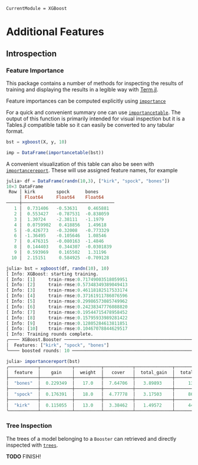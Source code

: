 ```@meta
CurrentModule = XGBoost
```

# Additional Features


## Introspection

### Feature Importance
This package contains a number of methods for inspecting the results of training and displaying the
results in a legible way with [Term.jl](https://github.com/FedeClaudi/Term.jl).

Feature importances can be computed explicitly using [`importance`](@ref)

For a quick and convenient summary one can use [`importancetable`](@ref).  The output of this
function is primarily intended for visual inspection but it is a Tables.jl compatible table so it
can easily be converted to any tabular format.
```julia
bst = xgboost(X, y, 10)

imp = DataFrame(importancetable(bst))
```

A convenient visualization of this table can also be seen with [`importancereport`](@ref).  These
will use assigned feature names, for example
```julia
julia> df = DataFrame(randn(10,3), ["kirk", "spock", "bones"])
10×3 DataFrame
 Row │ kirk        spock      bones
     │ Float64     Float64    Float64
─────┼───────────────────────────────────
   1 │  0.731406   -0.53631    0.465881
   2 │  0.553427   -0.787531  -0.838059
   3 │  1.30724    -2.38111   -1.1979
   4 │  0.0759902   0.418856   1.49618
   5 │ -0.426773   -0.32008   -0.773329
   6 │ -1.36495    -0.105646   1.08546
   7 │  0.476315   -0.080163  -1.4846
   8 │  0.144403    0.344307  -0.0301839
   9 │  0.593969    0.165502   1.31196
  10 │  2.15151     0.584925  -0.709128

julia> bst = xgboost(df, randn(10), 10)
[ Info: XGBoost: starting training.
[ Info: [1]     train-rmse:0.71749003518059951
[ Info: [2]     train-rmse:0.57348349389049413
[ Info: [3]     train-rmse:0.46118182517533174
[ Info: [4]     train-rmse:0.37161911786076596
[ Info: [5]     train-rmse:0.29986573085749962
[ Info: [6]     train-rmse:0.24238347776088820
[ Info: [7]     train-rmse:0.19544715478958452
[ Info: [8]     train-rmse:0.15795933989281422
[ Info: [9]     train-rmse:0.12805284613811851
[ Info: [10]    train-rmse:0.10467078844629517
[ Info: Training rounds complete.
╭──── XGBoost.Booster ─────────────────────────────────────────────────────────────────╮
│  Features: ["kirk", "spock", "bones"]                                                │
╰──── boosted rounds: 10 ──────────────────────────────────────────────────────────────╯

julia> importancereport(bst)
╭───────────┬────────────┬──────────┬───────────┬──────────────┬───────────────╮
│  feature  │    gain    │  weight  │   cover   │  total_gain  │  total_cover  │
├───────────┼────────────┼──────────┼───────────┼──────────────┼───────────────┤
│  "bones"  │  0.229349  │   17.0   │  7.64706  │   3.89893    │     130.0     │
├───────────┼────────────┼──────────┼───────────┼──────────────┼───────────────┤
│  "spock"  │  0.176391  │   18.0   │  4.77778  │   3.17503    │     86.0      │
├───────────┼────────────┼──────────┼───────────┼──────────────┼───────────────┤
│  "kirk"   │  0.115055  │   13.0   │  3.38462  │   1.49572    │     44.0      │
╰───────────┴────────────┴──────────┴───────────┴──────────────┴───────────────╯
```

### Tree Inspection
The trees of a model belonging to a `Booster` can retrieved and directly inspected with
[`trees`](@ref).

**TODO** FINISH!
